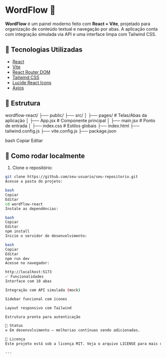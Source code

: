 # WordFlow 📝

**WordFlow** é um painel moderno feito com **React + Vite**, projetado para organização de conteúdo textual e navegação por abas. A aplicação conta com integração simulada via API e uma interface limpa com Tailwind CSS.

## 🚀 Tecnologias Utilizadas

- [React](https://reactjs.org/)
- [Vite](https://vitejs.dev/)
- [React Router DOM](https://reactrouter.com/)
- [Tailwind CSS](https://tailwindcss.com/)
- [Lucide React Icons](https://lucide.dev/)
- [Axios](https://axios-http.com/)

## 📂 Estrutura

wordflow-react/
├── public/
├── src/
│ ├── pages/ # Telas/Abas da aplicação
│ ├── App.jsx # Componente principal
│ ├── main.jsx # Ponto de entrada
│ ├── index.css # Estilos globais
├── index.html
├── tailwind.config.js
├── vite.config.js
├── package.json

bash
Copiar
Editar

## 🔧 Como rodar localmente

1. Clone o repositório:

```bash
git clone https://github.com/seu-usuario/seu-repositorio.git
Acesse a pasta do projeto:

bash
Copiar
Editar
cd wordflow-react
Instale as dependências:

bash
Copiar
Editar
npm install
Inicie o servidor de desenvolvimento:

bash
Copiar
Editar
npm run dev
Acesse no navegador:

http://localhost:5173
✅ Funcionalidades
Interface com 10 abas

Integração com API simulada (mock)

Sidebar funcional com ícones

Layout responsivo com Tailwind

Estrutura pronta para autenticação

📌 Status
⚒️ Em desenvolvimento – melhorias contínuas sendo adicionadas.

📃 Licença
Este projeto está sob a licença MIT. Veja o arquivo LICENSE para mais detalhes.

---
